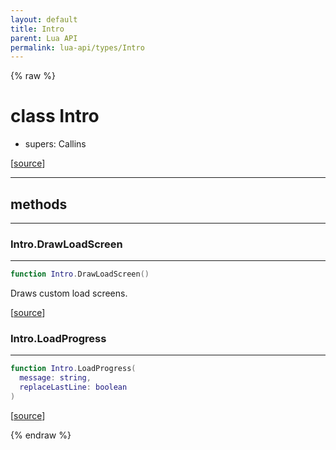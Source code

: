 ```yaml
---
layout: default
title: Intro
parent: Lua API
permalink: lua-api/types/Intro
---
```


{% raw %}

# class Intro


- supers: Callins




[<a href="https://github.com/beyond-all-reason/RecoilEngine/blob/b29554ca8a91605fa235eafe60ad740783359665/rts/Lua/LuaIntro.cpp#L49-L52" target="_blank">source</a>]







---

## methods
---

### Intro.DrawLoadScreen
---
```lua
function Intro.DrawLoadScreen()
```





Draws custom load screens.

[<a href="https://github.com/beyond-all-reason/RecoilEngine/blob/b29554ca8a91605fa235eafe60ad740783359665/rts/Lua/LuaIntro.cpp#L333-L337" target="_blank">source</a>]








### Intro.LoadProgress
---
```lua
function Intro.LoadProgress(
  message: string,
  replaceLastLine: boolean
)
```





[<a href="https://github.com/beyond-all-reason/RecoilEngine/blob/b29554ca8a91605fa235eafe60ad740783359665/rts/Lua/LuaIntro.cpp#L360-L364" target="_blank">source</a>]












{% endraw %}